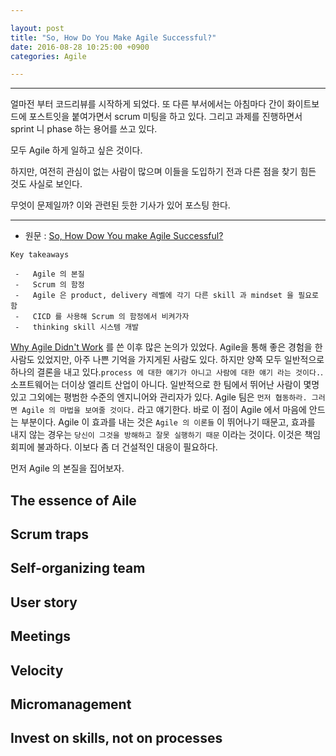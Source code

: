```yaml
---

layout: post 
title: "So, How Do You Make Agile Successful?" 
date: 2016-08-28 10:25:00 +0900
categories: Agile

---
```


---

얼마전 부터 코드리뷰를 시작하게 되었다. 또 다른 부서에서는 아침마다 간이 화이트보드에 포스트잇을 붙여가면서 scrum 미팅을 하고 있다. 그리고 과제를 진행하면서 sprint 니 phase 하는 용어를 쓰고 있다.

모두 Agile 하게 일하고 싶은 것이다.

하지만, 여전히 관심이 없는 사람이 많으며 이들을 도입하기 전과 다른 점을 찾기 힘든 것도 사실로 보인다.

무엇이 문제일까? 이와 관련된 듯한 기사가 있어 포스팅 한다.

---

-	원문 : [So, How Dow You make Agile Successful?](https://www.infoq.com/articles/how-make-agile-successful?utm_source=infoq&utm_medium=popular_widget&utm_campaign=popular_content_list&utm_content=homepage)

```
Key takeaways

 -   Agile 의 본질
 -   Scrum 의 함정
 -   Agile 은 product, delivery 레벨에 각기 다른 skill 과 mindset 을 필요로 함
 -   CICD 를 사용해 Scrum 의 함정에서 비켜가자
 -   thinking skill 시스템 개발
```

[Why Agile Didn't Work](https://www.infoq.com/articles/agile-didnt-work) 를 쓴 이후 많은 논의가 있었다. Agile을 통해 좋은 경험을 한 사람도 있었지만, 아주 나쁜 기억을 가지게된 사람도 있다. 하지만 양쪽 모두 일반적으로 하나의 결론을 내고 있다.`process 에 대한 얘기가 아니고 사람에 대한 얘기 라는 것이다.`. 소프트웨어는 더이상 엘리트 산업이 아니다. 일반적으로 한 팀에서 뛰어난 사람이 몇명 있고 그외에는 평범한 수준의 엔지니어와 관리자가 있다. Agile 팀은 `먼저 협동하라. 그러면 Agile 의 마법을 보여줄 것이다.` 라고 얘기한다. 바로 이 점이 Agile 에서 마음에 안드는 부분이다. Agile 이 효과를 내는 것은 `Agile 의 이론들` 이 뛰어나기 때문고, 효과를 내지 않는 경우는 `당신이 그것을 방해하고 잘못 실행하기 때문` 이라는 것이다. 이것은 책임회피에 불과하다. 이보다 좀 더 건설적인 대응이 필요하다.

먼저 Agile 의 본질을 집어보자.

The essence of Aile
-------------------

Scrum traps
-----------

Self-organizing team
--------------------

User story
----------

Meetings
--------

Velocity
--------

Micromanagement
---------------

Invest on skills, not on processes
----------------------------------
